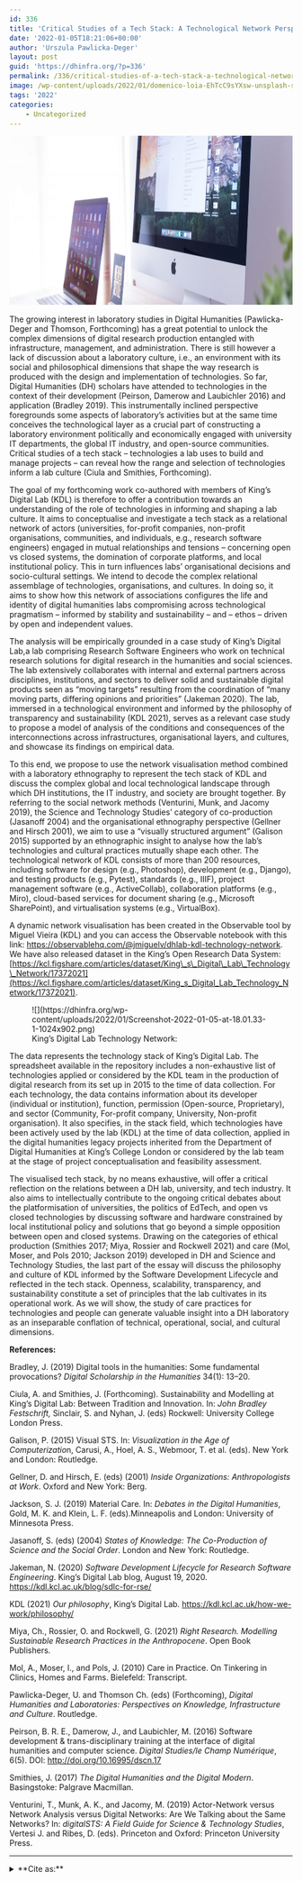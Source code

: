 ```yaml
---
id: 336
title: 'Critical Studies of a Tech Stack: A Technological Network Perspective'
date: '2022-01-05T18:21:06+00:00'
author: 'Urszula Pawlicka-Deger'
layout: post
guid: 'https://dhinfra.org/?p=336'
permalink: /336/critical-studies-of-a-tech-stack-a-technological-network-perspective/
image: /wp-content/uploads/2022/01/domenico-loia-EhTcC9sYXsw-unsplash-scaled.jpg
tags: '2022'
categories:
    - Uncategorized
---
```


<img src="/wp-content/2022/336.jpg"  width="700" height="300">

The growing interest in laboratory studies in Digital Humanities (Pawlicka-Deger and Thomson, Forthcoming) has a great potential to unlock the complex dimensions of digital research production entangled with infrastructure, management, and administration. There is still however a lack of discussion about a laboratory culture, i.e., an environment with its social and philosophical dimensions that shape the way research is produced with the design and implementation of technologies. So far, Digital Humanities (DH) scholars have attended to technologies in the context of their development (Peirson, Damerow and Laubichler 2016) and application (Bradley 2019). This instrumentally inclined perspective foregrounds some aspects of laboratory’s activities but at the same time conceives the technological layer as a crucial part of constructing a laboratory environment politically and economically engaged with university IT departments, the global IT industry, and open-source communities. Critical studies of a tech stack – technologies a lab uses to build and manage projects – can reveal how the range and selection of technologies inform a lab culture (Ciula and Smithies, Forthcoming).

The goal of my forthcoming work co-authored with members of King’s Digital Lab (KDL) is therefore to offer a contribution towards an understanding of the role of technologies in informing and shaping a lab culture. It aims to conceptualise and investigate a tech stack as a relational network of actors (universities, for-profit companies, non-profit organisations, communities, and individuals, e.g., research software engineers) engaged in mutual relationships and tensions – concerning open vs closed systems, the domination of corporate platforms, and local institutional policy. This in turn influences labs’ organisational decisions and socio-cultural settings. We intend to decode the complex relational assemblage of technologies, organisations, and cultures. In doing so, it aims to show how this network of associations configures the life and identity of digital humanities labs compromising across technological pragmatism – informed by stability and sustainability – and – ethos – driven by open and independent values.

The analysis will be empirically grounded in a case study of King’s Digital Lab,a lab comprising Research Software Engineers who work on technical research solutions for digital research in the humanities and social sciences. The lab extensively collaborates with internal and external partners across disciplines, institutions, and sectors to deliver solid and sustainable digital products seen as “moving targets” resulting from the coordination of “many moving parts, differing opinions and priorities” (Jakeman 2020). The lab, immersed in a technological environment and informed by the philosophy of transparency and sustainability (KDL 2021), serves as a relevant case study to propose a model of analysis of the conditions and consequences of the interconnections across infrastructures, organisational layers, and cultures, and showcase its findings on empirical data.

To this end, we propose to use the network visualisation method combined with a laboratory ethnography to represent the tech stack of KDL and discuss the complex global and local technological landscape through which DH institutions, the IT industry, and society are brought together. By referring to the social network methods (Venturini, Munk, and Jacomy 2019), the Science and Technology Studies’ category of co-production (Jasanoff 2004) and the organisational ethnography perspective (Gellner and Hirsch 2001), we aim to use a “visually structured argument” (Galison 2015) supported by an ethnographic insight to analyse how the lab’s technologies and cultural practices mutually shape each other. The technological network of KDL consists of more than 200 resources, including software for design (e.g., Photoshop), development (e.g., Django), and testing products (e.g., Pytest), standards (e.g., IIIF), project management software (e.g., ActiveCollab), collaboration platforms (e.g., Miro), cloud-based services for document sharing (e.g., Microsoft SharePoint), and virtualisation systems (e.g., VirtualBox).

A dynamic network visualisation has been created in the Observable tool by Miguel Vieira (KDL) and you can access the Observable notebook with this link: <https://observablehq.com/@jmiguelv/dhlab-kdl-technology-network>. We have also released dataset in the King’s Open Research Data System: [https://kcl.figshare.com/articles/dataset/King\_s\_Digital\_Lab\_Technology\_Network/17372021](https://kcl.figshare.com/articles/dataset/King_s_Digital_Lab_Technology_Network/17372021).

<figure class="wp-block-image size-large">![](https://dhinfra.org/wp-content/uploads/2022/01/Screenshot-2022-01-05-at-18.01.33-1-1024x902.png)<figcaption>King’s Digital Lab Technology Network: <https://observablehq.com/@jmiguelv/dhlab-kdl-technology-network></figcaption></figure>The data represents the technology stack of King’s Digital Lab. The spreadsheet available in the repository includes a non-exhaustive list of technologies applied or considered by the KDL team in the production of digital research from its set up in 2015 to the time of data collection. For each technology, the data contains information about its developer (individual or institution), function, permission (Open-source, Proprietary), and sector (Community, For-profit company, University, Non-profit organisation). It also specifies, in the stack field, which technologies have been actively used by the lab (KDL) at the time of data collection, applied in the digital humanities legacy projects inherited from the Department of Digital Humanities at King’s College London or considered by the lab team at the stage of project conceptualisation and feasibility assessment.

The visualised tech stack, by no means exhaustive, will offer a critical reflection on the relations between a DH lab, university, and tech industry. It also aims to intellectually contribute to the ongoing critical debates about the platformisation of universities, the politics of EdTech, and open vs closed technologies by discussing software and hardware constrained by local institutional policy and solutions that go beyond a simple opposition between open and closed systems. Drawing on the categories of ethical production (Smithies 2017; Miya, Rossier and Rockwell 2021) and care (Mol, Moser, and Pols 2010; Jackson 2019) developed in DH and Science and Technology Studies, the last part of the essay will discuss the philosophy and culture of KDL informed by the Software Development Lifecycle and reflected in the tech stack. Openness, scalability, transparency, and sustainability constitute a set of principles that the lab cultivates in its operational work. As we will show, the study of care practices for technologies and people can generate valuable insight into a DH laboratory as an inseparable conflation of technical, operational, social, and cultural dimensions.

**References:**

Bradley, J. (2019) Digital tools in the humanities: Some fundamental provocations? *Digital Scholarship in the Humanities* 34(1): 13–20.

Ciula, A. and Smithies, J. (Forthcoming). Sustainability and Modelling at King’s Digital Lab: Between Tradition and Innovation. In: *John Bradley Festschrift,* Sinclair, S. and Nyhan, J. (eds) Rockwell: University College London Press.

Galison, P. (2015) Visual STS. In: *Visualization in the Age of Computerizatio*n, Carusi, A., Hoel, A. S., Webmoor, T. et al. (eds). New York and London: Routledge.

Gellner, D. and Hirsch, E. (eds) (2001) *Inside Organizations: Anthropologists at Work*. Oxford and New York: Berg.

Jackson, S. J. (2019) Material Care. In: *Debates in the Digital Humanities*, Gold, M. K. and Klein, L. F. (eds).Minneapolis and London: University of Minnesota Press.

Jasanoff, S. (eds) (2004) *States of Knowledge: The Co-Production of Science and the Social Order*. London and New York: Routledge.

Jakeman, N. (2020) *Software Development Lifecycle for Research Software Engineering*. King’s Digital Lab blog, August 19, 2020. <https://kdl.kcl.ac.uk/blog/sdlc-for-rse/>

KDL (2021) *Our philosophy*, King’s Digital Lab. [https://kdl.kcl.ac.uk/how-we-work/philosophy/ ](https://kdl.kcl.ac.uk/how-we-work/philosophy/)

Miya, Ch., Rossier, O. and Rockwell, G. (2021) *Right Research. Modelling Sustainable Research Practices in the Anthropocene*. Open Book Publishers.

Mol, A., Moser, I., and Pols, J. (2010) Care in Practice. On Tinkering in Clinics, Homes and Farms. Bielefeld: Transcript.

Pawlicka-Deger, U. and Thomson Ch. (eds) (Forthcoming), *Digital Humanities and Laboratories: Perspectives on Knowledge, Infrastructure and Culture*. Routledge.

Peirson, B. R. E., Damerow, J., and Laubichler, M. (2016) Software development &amp; trans-disciplinary training at the interface of digital humanities and computer science. *Digital Studies/le Champ Numérique*, 6(5). DOI: <http://doi.org/10.16995/dscn.17>

Smithies, J. (2017) *The Digital Humanities and the Digital Modern*. Basingstoke: Palgrave Macmillan.

Venturini, T., Munk, A. K., and Jacomy, M. (2019) Actor-Network versus Network Analysis versus Digital Networks: Are We Talking about the Same Networks? In: *digitalSTS: A Field Guide for Science &amp; Technology Studies*, Vertesi J. and Ribes, D. (eds). Princeton and Oxford: Princeton University Press.

- - - - - -

<details><summary>**Cite as:**</summary>Urszula Pawlicka-Deger, “Critical Studies of a Tech Stack: A Technological Network Perspective”, DH Infra, January 05, 2022, dhinfra.org/336 </details>  
  